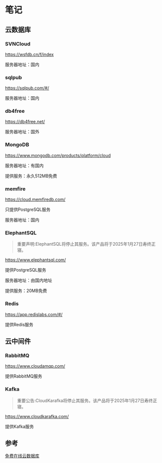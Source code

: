 # 笔记

## 云数据库

### SVNCloud

https://wsfdb.cn/f/index

服务器地址：国内

### sqlpub

https://sqlpub.com/#/

服务器地址：国内

### db4free

https://db4free.net/

服务器地址：国外

### MongoDB

https://www.mongodb.com/products/platform/cloud

服务器地址：有国内

提供服务：永久512MB免费

### memfire

https://cloud.memfiredb.com/

只提供PostgreSQL服务

服务器地址：国内

### ElephantSQL

> 重要声明:ElephantSQL将停止其服务。该产品将于2025年1月27日寿终正寝。

https://www.elephantsql.com/

提供PostgreSQL服务

服务器地址：由国内地址

提供服务：20MB免费

### Redis

https://app.redislabs.com/#/

提供Redis服务

## 云中间件

### RabbitMQ

https://www.cloudamqp.com/

提供RabbitMQ服务

### Kafka

> 重要公告:CloudKarafka将停止其服务。该产品将于2025年1月27日寿终正寝。

https://www.cloudkarafka.com/

提供Kafka服务

## 参考

[免费在线云数据库](https://zhuanlan.zhihu.com/p/673507640)